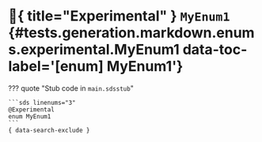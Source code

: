 [//]: # (DO NOT EDIT THIS FILE DIRECTLY. Instead, edit the corresponding stub file and execute `npm run docs:api`.)

# :test_tube:{ title="Experimental" } <code class="doc-symbol doc-symbol-enum"></code> `MyEnum1` {#tests.generation.markdown.enums.experimental.MyEnum1 data-toc-label='[enum] MyEnum1'}

??? quote "Stub code in `main.sdsstub`"

    ```sds linenums="3"
    @Experimental
    enum MyEnum1
    ```
    { data-search-exclude }
